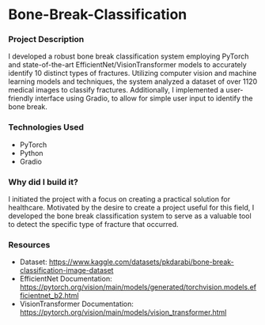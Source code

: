 # Bone-Break-Classification

### Project Description
I developed a robust bone break classification system employing PyTorch and state-of-the-art EfficientNet/VisionTransformer models to accurately identify 10 distinct types of fractures. Utilizing computer vision and machine learning models and techniques, the system analyzed a dataset of over 1120 medical images to classify fractures. Additionally, I implemented a user-friendly interface using Gradio, to allow for simple user input to identify the bone break. 

### Technologies Used
- PyTorch
- Python
- Gradio

### Why did I build it?
I initiated the project with a focus on creating a practical solution for healthcare. Motivated by the desire to create a project useful for this field, I developed the bone break classification system to serve as a valuable tool to detect the specific type of fracture that occurred. 

### Resources
- Dataset: https://www.kaggle.com/datasets/pkdarabi/bone-break-classification-image-dataset
- EfficientNet Documentation: https://pytorch.org/vision/main/models/generated/torchvision.models.efficientnet_b2.html
- VisionTransformer Documentation: https://pytorch.org/vision/main/models/vision_transformer.html
